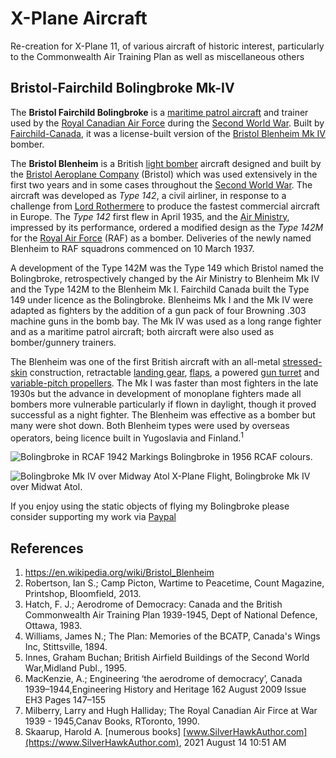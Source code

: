 # X-Plane Aircraft

Re-creation for X-Plane 11, of various aircraft of historic interest, particularly to the Commonwealth Air Training Plan as well as miscellaneous others

## Bristol-Fairchild Bolingbroke Mk-IV

The **Bristol Fairchild Bolingbroke** is a [maritime patrol aircraft](https://en.wikipedia.org/wiki/Maritime_patrol_aircraft) and trainer used by the [Royal Canadian Air Force](https://en.wikipedia.org/wiki/Royal_Canadian_Air_Force) during the [Second World War](https://en.wikipedia.org/wiki/Second_World_War). Built by [Fairchild-Canada](https://en.wikipedia.org/wiki/Fairchild_Aircraft_Ltd._(Canada)), it was a license-built version of the [Bristol Blenheim Mk IV](https://en.wikipedia.org/wiki/Bristol_Blenheim) bomber.

The **Bristol Blenheim** is a British [light bomber](https://en.wikipedia.org/wiki/Light_bomber) aircraft designed and built by the [Bristol Aeroplane Company](https://en.wikipedia.org/wiki/Bristol_Aeroplane_Company) (Bristol) which was used extensively in the first two years and in some cases throughout the [Second World War](https://en.wikipedia.org/wiki/Second_World_War). The aircraft was developed as *Type 142*, a civil airliner, in response to a challenge from [Lord Rothermere](https://en.wikipedia.org/wiki/Harold_Harmsworth,_1st_Viscount_Rothermere) to produce the fastest commercial aircraft in Europe. The *Type 142* first flew in April 1935, and the [Air Ministry](https://en.wikipedia.org/wiki/Air_Ministry), impressed by its performance, ordered a modified design as the *Type 142M* for the [Royal Air Force](https://en.wikipedia.org/wiki/Royal_Air_Force) (RAF) as a bomber. Deliveries of the newly named Blenheim to RAF squadrons commenced on 10 March 1937.

A development of the Type 142M was the Type 149 which Bristol  named the Bolingbroke, retrospectively changed by the Air Ministry to  Blenheim Mk IV and the Type 142M to the Blenheim Mk I. Fairchild Canada  built the Type 149 under licence as the Bolingbroke. Blenheims Mk I and  the Mk IV were adapted as fighters by the addition of a gun pack of four Browning .303 machine guns in the bomb bay. The Mk IV was used as a  long range fighter and as a maritime patrol aircraft; both aircraft were also used as bomber/gunnery trainers.

The Blenheim was one of the first British aircraft with an all-metal [stressed-skin](https://en.wikipedia.org/wiki/Monocoque#Aircraft) construction, retractable [landing gear](https://en.wikipedia.org/wiki/Landing_gear), [flaps](https://en.wikipedia.org/wiki/Flap_(aircraft)), a powered [gun turret](https://en.wikipedia.org/wiki/Gun_turret) and [variable-pitch propellers](https://en.wikipedia.org/wiki/Variable-pitch_propeller_(aeronautics)). The Mk I was faster than most fighters in the late 1930s but the  advance in development of monoplane fighters made all bombers more  vulnerable particularly if flown in daylight, though it proved  successful as a night fighter. The Blenheim was effective as a bomber  but many were shot down. Both Blenheim types were used by overseas  operators, being licence built in Yugoslavia and Finland.<sup>1</sub>

![Bolingbroke in RCAF 1942 Markings](https://github.com/medmatix/Aircraft3D_Modeling/blob/main/X-Plane%20Aircraft%20Projects/Bolingbroke%20Mk%20IV/Art_Files/BlenheimMkIV%20-%202021-09-24%2017.42.01.png)
Bolingbroke in 1956 RCAF colours.
  
![Bolingbroke Mk IV over Midway Atol](https://github.com/medmatix/Aircraft3D_Modeling/blob/main/X-Plane%20Aircraft%20Projects/Bolingbroke%20Mk%20IV/Art_Files/Bolingbroke_MkIV%20-%202021-11-29%204.48.32%20PM.png)
X-Plane Flight, Bolingbroke Mk IV over Midwat Atol.

If you enjoy using the static objects of flying my Bolingbroke please consider supporting my work via [Paypal](https://paypal.me/medmatix?country.x=US&locale.x=en_US)

## References

1.  https://en.wikipedia.org/wiki/Bristol_Blenheim
2.  Robertson, Ian S.; Camp Picton, Wartime to Peacetime, Count Magazine, Printshop, Bloomfield, 2013.
3.  Hatch, F. J.; Aerodrome of Democracy: Canada and the British Commonwealth Air Training Plan 1939-1945, Dept of National Defence, Ottawa, 1983.
4.  Williams, James N.; The Plan: Memories of the BCATP, Canada's Wings Inc, Stittsville, 1894.
5.  Innes, Graham Buchan; British Airfield Buildings of the Second World War,Midland Publ., 1995.
6.  MacKenzie, A.; Engineering ‘the aerodrome of democracy’, Canada 1939–1944,Engineering History and Heritage 162 August 2009 Issue EH3 Pages 147–155 
7.  Milberry, Larry and Hugh Halliday; The Royal Canadian Air Firce at War 1939 - 1945,Canav Books, RToronto, 1990.
8.  Skaarup, Harold A. [numerous books]   [www.SilverHawkAuthor.com](https://www.SilverHawkAuthor.com), 2021 August 14 10:51 AM

